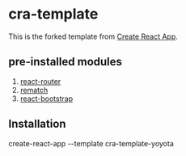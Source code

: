 # cra-template

This is the forked template from [Create React App](https://github.com/facebook/create-react-app).

## pre-installed modules

1. [react-router](https://github.com/ReactTraining/react-router)
2. [rematch](https://github.com/rematch/rematch)
3. [react-bootstrap](https://github.com/react-bootstrap/react-bootstrap)

## Installation

create-react-app --template cra-template-yoyota <project-directory>
